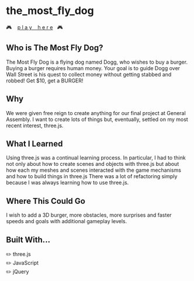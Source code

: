 # the_most_fly_dog

:video_game: &nbsp;&nbsp; [p l a y  &nbsp;&nbsp;  h e r e](https://eolhc.github.io/the_most_fly_dog/)&nbsp;&nbsp; :video_game:

## Who is The Most Fly Dog?

The Most Fly Dog is a flying dog named Dogg, who wishes to buy a burger. Buying a burger requires human money. Your goal is to guide Dogg over Wall Street is his quest to collect money without getting stabbed and robbed! Get $10, get a BURGER!

## Why 

We were given free reign to create anything for our final project at General Assembly. I want to create lots of things but, eventually, settled on my most recent interest, three.js. 

## What I Learned

Using three.js was a continual learning process. In particular, I had to think not only about how to create scenes and objects with three.js but about how each my meshes and scenes interacted with the game mechanisms and how to build things in three.js There was a lot of refactoring simply because I was always learning how to use three.js.

## Where This Could Go

I wish to add a 3D burger, more obstacles, more surprises and faster speeds and goals with additional gameplay levels.

## Built With...

:pencil2: three.js <br />
:pencil2: JavaScript  <br />
:pencil2: jQuery <br />
